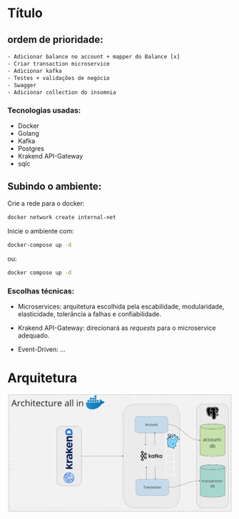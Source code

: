# Título

## ordem de prioridade:
    - Adicionar balance no account + mapper do Balance [x]
    - Criar transaction microservice
    - Adicionar kafka
    - Testes + validações de negócio
    - Swagger
    - Adicionar collection do insomnia

### Tecnologias usadas:
- Docker
- Golang
- Kafka
- Postgres
- Krakend API-Gateway
- sqlc

## Subindo o ambiente:

Crie a rede para o docker:
```bash
docker network create internal-net
```

Inicie o ambiente com:
```bash
docker-compose up -d
```
ou:
```bash
docker compose up -d
```

### Escolhas técnicas:
- Microservices: arquitetura escolhida pela escabilidade, modularidade, elasticidade, tolerância a falhas e confiabilidade.

- Krakend API-Gateway: direcionará as <em>requests</em> para o microservice adequado. 
- Event-Driven: ...

# Arquitetura

![image info](./assets/arch.png)
